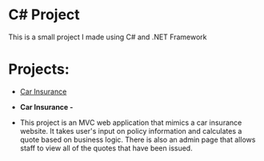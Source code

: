 # C# Project
This is a small project I made using C# and .NET Framework

# Projects: 
- [Car Insurance]([https://github.com/htrgiusti/HTML-and-CSS-Projects-Pitman-Training-/tree/main/One-Page%20Website%20Assignment%20Submission](https://github.com/htrgiusti/The-Tech-Academy-Basic-C--Projects/tree/main/CarInsurance/CarInsurance)https://github.com/htrgiusti/The-Tech-Academy-Basic-C--Projects/tree/main/CarInsurance/CarInsurance)

- **Car Insurance -**
- This project is an MVC web application that mimics a car insurance website. It takes user's input on policy information and calculates a quote based on business logic. There is also an admin page that allows staff to view all of the quotes that have been issued.
